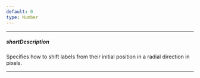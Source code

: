 ```yaml
---
default: 0
type: Number
---
```

---
##### shortDescription
Specifies how to shift labels from their initial position in a radial direction in pixels.

---
